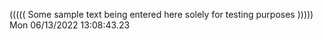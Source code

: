((((( Some sample text being entered here solely for testing purposes ))))) Mon 06/13/2022 13:08:43.23
